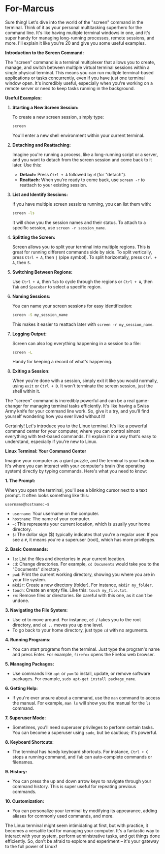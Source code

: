 # For-Marcus

Sure thing! Let's dive into the world of the "screen" command in the terminal. Think of it as your personal multitasking superhero for the command line. It's like having multiple terminal windows in one, and it's super handy for managing long-running processes, remote sessions, and more. I'll explain it like you're 20 and give you some useful examples.

**Introduction to the Screen Command:**

The "screen" command is a terminal multiplexer that allows you to create, manage, and switch between multiple virtual terminal sessions within a single physical terminal. This means you can run multiple terminal-based applications or tasks concurrently, even if you have just one terminal window open. It's incredibly useful, especially when you're working on a remote server or need to keep tasks running in the background.

**Useful Examples:**

1. **Starting a New Screen Session:**

   To create a new screen session, simply type:
   ```bash
   screen
   ```
   You'll enter a new shell environment within your current terminal.

2. **Detaching and Reattaching:**

   Imagine you're running a process, like a long-running script or a server, and you want to detach from the screen session and come back to it later. Use this:
   - **Detach:** Press `Ctrl + A` followed by `d` (for "detach").
   - **Reattach:** When you're ready to come back, use `screen -r` to reattach to your existing session.

3. **List and Identify Sessions:**

   If you have multiple screen sessions running, you can list them with:
   ```bash
   screen -ls
   ```
   It will show you the session names and their status. To attach to a specific session, use `screen -r session_name`.

4. **Splitting the Screen:**

   Screen allows you to split your terminal into multiple regions. This is great for running different commands side by side. To split vertically, press `Ctrl + A`, then `|` (pipe symbol). To split horizontally, press `Ctrl + A`, then `S`.

5. **Switching Between Regions:**

   Use `Ctrl + A`, then `Tab` to cycle through the regions or `Ctrl + A`, then `Tab` and `Spacebar` to select a specific region.

6. **Naming Sessions:**

   You can name your screen sessions for easy identification:
   ```bash
   screen -S my_session_name
   ```
   This makes it easier to reattach later with `screen -r my_session_name`.

7. **Logging Output:**

   Screen can also log everything happening in a session to a file:
   ```bash
   screen -L
   ```
   Handy for keeping a record of what's happening.

8. **Exiting a Session:**

   When you're done with a session, simply exit it like you would normally, using `exit` or `Ctrl + D`. It won't terminate the screen session, just the shell within it.

The "screen" command is incredibly powerful and can be a real game-changer for managing terminal tasks efficiently. It's like having a Swiss Army knife for your command line work. So, give it a try, and you'll find yourself wondering how you ever lived without it!

Certainly! Let's introduce you to the Linux terminal. It's like a powerful command center for your computer, where you can control almost everything with text-based commands. I'll explain it in a way that's easy to understand, especially if you're new to Linux.

**Linux Terminal: Your Command Center**

Imagine your computer as a giant puzzle, and the terminal is your toolbox. It's where you can interact with your computer's brain (the operating system) directly by typing commands. Here's what you need to know:

**1. The Prompt:**

When you open the terminal, you'll see a blinking cursor next to a text prompt. It often looks something like this:
```
username@hostname:~$
```
- `username`: Your username on the computer.
- `hostname`: The name of your computer.
- `~`: This represents your current location, which is usually your home directory.
- `$`: The dollar sign ($) typically indicates that you're a regular user. If you see a `#`, it means you're a superuser (root), which has more privileges.

**2. Basic Commands:**

   - `ls`: List the files and directories in your current location.
   - `cd`: Change directories. For example, `cd Documents` would take you to the "Documents" directory.
   - `pwd`: Print the current working directory, showing you where you are in your file system.
   - `mkdir`: Create a new directory (folder). For instance, `mkdir my_folder`.
   - `touch`: Create an empty file. Like this: `touch my_file.txt`.
   - `rm`: Remove files or directories. Be careful with this one, as it can't be undone.

**3. Navigating the File System:**

   - Use `cd` to move around. For instance, `cd /` takes you to the root directory, and `cd ..` moves you up one level.
   - To go back to your home directory, just type `cd` with no arguments.

**4. Running Programs:**

   - You can start programs from the terminal. Just type the program's name and press Enter. For example, `firefox` opens the Firefox web browser.

**5. Managing Packages:**

   - Use commands like `apt` or `yum` to install, update, or remove software packages. For example, `sudo apt-get install package_name`.

**6. Getting Help:**

   - If you're ever unsure about a command, use the `man` command to access the manual. For example, `man ls` will show you the manual for the `ls` command.

**7. Superuser Mode:**

   - Sometimes, you'll need superuser privileges to perform certain tasks. You can become a superuser using `sudo`, but be cautious; it's powerful.

**8. Keyboard Shortcuts:**

   - The terminal has handy keyboard shortcuts. For instance, `Ctrl + C` stops a running command, and `Tab` can auto-complete commands or filenames.

**9. History:**

   - You can press the up and down arrow keys to navigate through your command history. This is super useful for repeating previous commands.

**10. Customization:**

   - You can personalize your terminal by modifying its appearance, adding aliases for commonly used commands, and more.

The Linux terminal might seem intimidating at first, but with practice, it becomes a versatile tool for managing your computer. It's a fantastic way to interact with your system, perform administrative tasks, and get things done efficiently. So, don't be afraid to explore and experiment – it's your gateway to the full power of Linux!